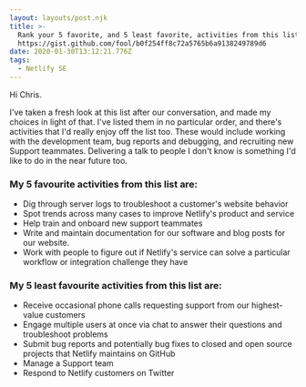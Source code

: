 ```yaml
---
layout: layouts/post.njk
title: >-
  Rank your 5 favorite, and 5 least favorite, activities from this list:
  https://gist.github.com/fool/b0f254ff8c72a5765b6a9138249789d6
date: 2020-01-30T13:12:21.776Z
tags:
  - Netlify SE
---
```

Hi Chris. 

I've taken a fresh look at this list after our conversation, and made my choices in light of that. I've listed them in no particular order, and there's activities that I'd really enjoy off the list too. These would include working with the development team, bug reports and debugging, and recruiting new Support teammates. Delivering a talk to people I don't know is something I'd like to do in the near future too.

### My 5 favourite activities from this list are:

* Dig through server logs to troubleshoot a customer's website behavior
* Spot trends across many cases to improve Netlify's product and service
* Help train and onboard new support teammates
* Write and maintain documentation for our software and blog posts for our website.
* Work with people to figure out if Netlify's service can solve a particular workflow or integration challenge they have

### My 5 least favourite activities from this list are:

* Receive occasional phone calls requesting support from our highest-value customers
* Engage multiple users at once via chat to answer their questions and troubleshoot problems
* Submit bug reports and potentially bug fixes to closed and open source projects that Netlify maintains on GitHub
* Manage a Support team 
* Respond to Netlify customers on Twitter
